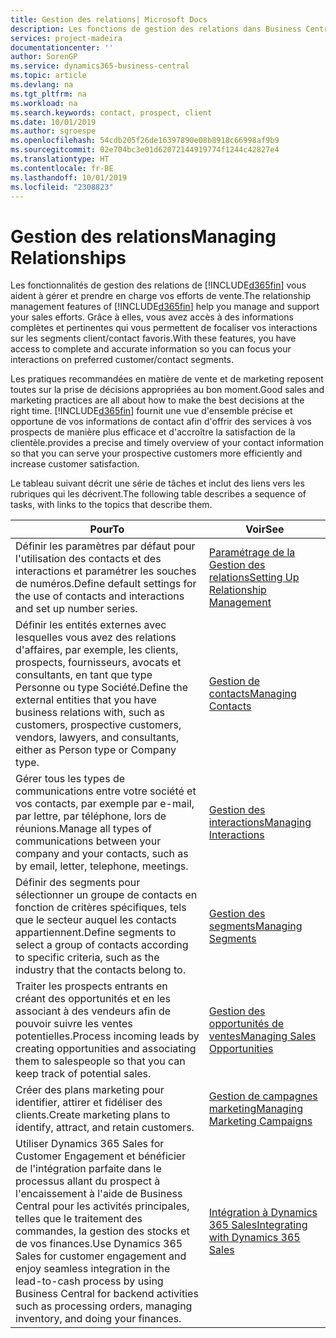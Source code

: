 ```yaml
---
title: Gestion des relations| Microsoft Docs
description: Les fonctions de gestion des relations dans Business Central prennent en charge vos efforts en matière de vente et vous permettent d'accéder à des informations sur les contacts et les prospects afin de pouvoir servir vos clients efficacement.
services: project-madeira
documentationcenter: ''
author: SorenGP
ms.service: dynamics365-business-central
ms.topic: article
ms.devlang: na
ms.tgt_pltfrm: na
ms.workload: na
ms.search.keywords: contact, prospect, client
ms.date: 10/01/2019
ms.author: sgroespe
ms.openlocfilehash: 54cdb205f26de16397890e08b8918c66998af9b9
ms.sourcegitcommit: 02e704bc3e01d62072144919774f1244c42827e4
ms.translationtype: HT
ms.contentlocale: fr-BE
ms.lasthandoff: 10/01/2019
ms.locfileid: "2308823"
---
```

# <a name="managing-relationships"></a><span data-ttu-id="b23e1-103">Gestion des relations</span><span class="sxs-lookup"><span data-stu-id="b23e1-103">Managing Relationships</span></span>
<span data-ttu-id="b23e1-104">Les fonctionnalités de gestion des relations de [!INCLUDE[d365fin](includes/d365fin_md.md)] vous aident à gérer et prendre en charge vos efforts de vente.</span><span class="sxs-lookup"><span data-stu-id="b23e1-104">The relationship management features of [!INCLUDE[d365fin](includes/d365fin_md.md)] help you manage and support your sales efforts.</span></span> <span data-ttu-id="b23e1-105">Grâce à elles, vous avez accès à des informations complètes et pertinentes qui vous permettent de focaliser vos interactions sur les segments client/contact favoris.</span><span class="sxs-lookup"><span data-stu-id="b23e1-105">With these features, you have access to complete and accurate information so you can focus your interactions on preferred customer/contact segments.</span></span>

<span data-ttu-id="b23e1-106">Les pratiques recommandées en matière de vente et de marketing reposent toutes sur la prise de décisions appropriées au bon moment.</span><span class="sxs-lookup"><span data-stu-id="b23e1-106">Good sales and marketing practices are all about how to make the best decisions at the right time.</span></span> [!INCLUDE[d365fin](includes/d365fin_md.md)] <span data-ttu-id="b23e1-107">fournit une vue d'ensemble précise et opportune de vos informations de contact afin d'offrir des services à vos prospects de manière plus efficace et d'accroître la satisfaction de la clientèle.</span><span class="sxs-lookup"><span data-stu-id="b23e1-107">provides a precise and timely overview of your contact information so that you can serve your prospective customers more efficiently and increase customer satisfaction.</span></span>

<span data-ttu-id="b23e1-108">Le tableau suivant décrit une série de tâches et inclut des liens vers les rubriques qui les décrivent.</span><span class="sxs-lookup"><span data-stu-id="b23e1-108">The following table describes a sequence of tasks, with links to the topics that describe them.</span></span>  

| <span data-ttu-id="b23e1-109">Pour</span><span class="sxs-lookup"><span data-stu-id="b23e1-109">To</span></span> | <span data-ttu-id="b23e1-110">Voir</span><span class="sxs-lookup"><span data-stu-id="b23e1-110">See</span></span> |
| --- | --- |
|<span data-ttu-id="b23e1-111">Définir les paramètres par défaut pour l'utilisation des contacts et des interactions et paramétrer les souches de numéros.</span><span class="sxs-lookup"><span data-stu-id="b23e1-111">Define default settings for the use of contacts and interactions and set up number series.</span></span>|[<span data-ttu-id="b23e1-112">Paramétrage de la Gestion des relations</span><span class="sxs-lookup"><span data-stu-id="b23e1-112">Setting Up Relationship Management</span></span>](marketing-setup-marketing.md)|
|<span data-ttu-id="b23e1-113">Définir les entités externes avec lesquelles vous avez des relations d'affaires, par exemple, les clients, prospects, fournisseurs, avocats et consultants, en tant que type Personne ou type Société.</span><span class="sxs-lookup"><span data-stu-id="b23e1-113">Define the external entities that you have business relations with, such as customers, prospective customers, vendors, lawyers, and consultants, either as Person type or Company type.</span></span>|[<span data-ttu-id="b23e1-114">Gestion de contacts</span><span class="sxs-lookup"><span data-stu-id="b23e1-114">Managing Contacts</span></span>](marketing-contacts.md)|
|<span data-ttu-id="b23e1-115">Gérer tous les types de communications entre votre société et vos contacts, par exemple par e-mail, par lettre, par téléphone, lors de réunions.</span><span class="sxs-lookup"><span data-stu-id="b23e1-115">Manage all types of communications between your company and your contacts, such as by email, letter, telephone, meetings.</span></span>|[<span data-ttu-id="b23e1-116">Gestion des interactions</span><span class="sxs-lookup"><span data-stu-id="b23e1-116">Managing Interactions</span></span>](marketing-interactions.md)|
|<span data-ttu-id="b23e1-117">Définir des segments pour sélectionner un groupe de contacts en fonction de critères spécifiques, tels que le secteur auquel les contacts appartiennent.</span><span class="sxs-lookup"><span data-stu-id="b23e1-117">Define segments to select a group of contacts according to specific criteria, such as the industry that the contacts belong to.</span></span>|[<span data-ttu-id="b23e1-118">Gestion des segments</span><span class="sxs-lookup"><span data-stu-id="b23e1-118">Managing Segments</span></span>](marketing-segments.md)|
|<span data-ttu-id="b23e1-119">Traiter les prospects entrants en créant des opportunités et en les associant à des vendeurs afin de pouvoir suivre les ventes potentielles.</span><span class="sxs-lookup"><span data-stu-id="b23e1-119">Process incoming leads by creating opportunities and associating them to salespeople so that you can keep track of potential sales.</span></span>|[<span data-ttu-id="b23e1-120">Gestion des opportunités de ventes</span><span class="sxs-lookup"><span data-stu-id="b23e1-120">Managing Sales Opportunities</span></span>](marketing-manage-sales-opportunities.md)|
|<span data-ttu-id="b23e1-121">Créer des plans marketing pour identifier, attirer et fidéliser des clients.</span><span class="sxs-lookup"><span data-stu-id="b23e1-121">Create marketing plans to identify, attract, and retain customers.</span></span>|[<span data-ttu-id="b23e1-122">Gestion de campagnes marketing</span><span class="sxs-lookup"><span data-stu-id="b23e1-122">Managing Marketing Campaigns</span></span>](marketing-campaigns.md)|
|<span data-ttu-id="b23e1-123">Utiliser Dynamics 365 Sales for Customer Engagement et bénéficier de l'intégration parfaite dans le processus allant du prospect à l'encaissement à l'aide de Business Central pour les activités principales, telles que le traitement des commandes, la gestion des stocks et de vos finances.</span><span class="sxs-lookup"><span data-stu-id="b23e1-123">Use Dynamics 365 Sales for customer engagement and enjoy seamless integration in the lead-to-cash process by using Business Central for backend activities such as processing orders, managing inventory, and doing your finances.</span></span>|[<span data-ttu-id="b23e1-124">Intégration à Dynamics 365 Sales</span><span class="sxs-lookup"><span data-stu-id="b23e1-124">Integrating with Dynamics 365 Sales</span></span>](marketing-integrate-dynamicscrm.md)|
